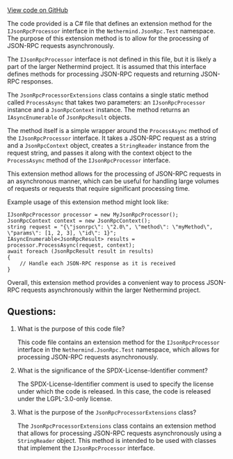 [View code on GitHub](https://github.com/nethermindeth/nethermind/Nethermind.JsonRpc.Test/JsonRpcProcessorExtensions.cs)

The code provided is a C# file that defines an extension method for the `IJsonRpcProcessor` interface in the `Nethermind.JsonRpc.Test` namespace. The purpose of this extension method is to allow for the processing of JSON-RPC requests asynchronously.

The `IJsonRpcProcessor` interface is not defined in this file, but it is likely a part of the larger Nethermind project. It is assumed that this interface defines methods for processing JSON-RPC requests and returning JSON-RPC responses.

The `JsonRpcProcessorExtensions` class contains a single static method called `ProcessAsync` that takes two parameters: an `IJsonRpcProcessor` instance and a `JsonRpcContext` instance. The method returns an `IAsyncEnumerable` of `JsonRpcResult` objects.

The method itself is a simple wrapper around the `ProcessAsync` method of the `IJsonRpcProcessor` interface. It takes a JSON-RPC request as a string and a `JsonRpcContext` object, creates a `StringReader` instance from the request string, and passes it along with the context object to the `ProcessAsync` method of the `IJsonRpcProcessor` interface.

This extension method allows for the processing of JSON-RPC requests in an asynchronous manner, which can be useful for handling large volumes of requests or requests that require significant processing time.

Example usage of this extension method might look like:

```
IJsonRpcProcessor processor = new MyJsonRpcProcessor();
JsonRpcContext context = new JsonRpcContext();
string request = "{\"jsonrpc\": \"2.0\", \"method\": \"myMethod\", \"params\": [1, 2, 3], \"id\": 1}";
IAsyncEnumerable<JsonRpcResult> results = processor.ProcessAsync(request, context);
await foreach (JsonRpcResult result in results)
{
    // Handle each JSON-RPC response as it is received
}
```

Overall, this extension method provides a convenient way to process JSON-RPC requests asynchronously within the larger Nethermind project.
## Questions: 
 1. What is the purpose of this code file?
    
    This code file contains an extension method for the `IJsonRpcProcessor` interface in the `Nethermind.JsonRpc.Test` namespace, which allows for processing JSON-RPC requests asynchronously.

2. What is the significance of the SPDX-License-Identifier comment?

    The SPDX-License-Identifier comment is used to specify the license under which the code is released. In this case, the code is released under the LGPL-3.0-only license.

3. What is the purpose of the `JsonRpcProcessorExtensions` class?

    The `JsonRpcProcessorExtensions` class contains an extension method that allows for processing JSON-RPC requests asynchronously using a `StringReader` object. This method is intended to be used with classes that implement the `IJsonRpcProcessor` interface.